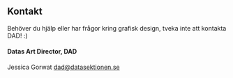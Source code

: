 ## Kontakt

Behöver du hjälp eller har frågor kring grafisk design, tveka inte att kontakta DAD! :)

#### Datas Art Director, DAD

Jessica Gorwat
[dad@datasektionen.se](mailto:dad@datasektionen.se)
